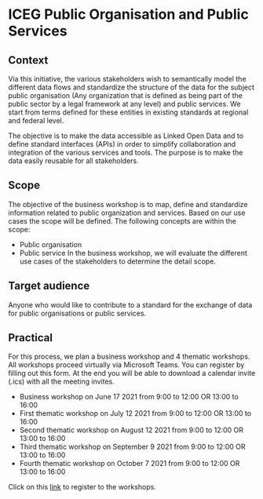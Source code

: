 # ICEG Public Organisation and Public Services

## Context
Via this initiative, the various stakeholders wish to semantically model the different data flows and standardize the structure of the data for the subject public organisation (Any organization that is defined as being part of the public sector by a legal framework at any level) and public services. We start from terms defined for these entities in existing standards at regional and federal level.

The objective is to make the data accessible as Linked Open Data and to define standard interfaces (APIs) in order to simplify collaboration and integration of the various services and tools. The purpose is to make the data easily reusable for all stakeholders.
 
## Scope
The objective of the business workshop is to map, define and standardize information related to public organization and services. Based on our use cases the scope will be defined.
The following concepts are within the scope:
- Public organisation
- Public service
In the business workshop, we will evaluate the different use cases of the stakeholders to determine the detail scope.
 
## Target audience
Anyone who would like to contribute to a standard for the exchange of data for public organisations or public services.
 
## Practical
For this process, we plan a business workshop and 4 thematic workshops. All workshops proceed virtually via Microsoft Teams.
You can register by filling out this form. At the end you will be able to download a calendar invite (.ics) with all the meeting invites.
 
- Business workshop on June 17 2021 from 9:00 to 12:00 OR 13:00 to 16:00
- First thematic workshop on July 12 2021 from 9:00 to 12:00 OR 13:00 to 16:00
- Second thematic workshop on August 12 2021 from 9:00 to 12:00 OR 13:00 to 16:00
- Third thematic workshop on September 9 2021 from 9:00 to 12:00 OR 13:00 to 16:00
- Fourth thematic workshop on October 7 2021 from 9:00 to 12:00 OR 13:00 to 16:00
 
Click on this [link](https://ghentunipss.eu.qualtrics.com/jfe/form/SV_06wtzGyuCLCx7AW) to register to the workshops.

